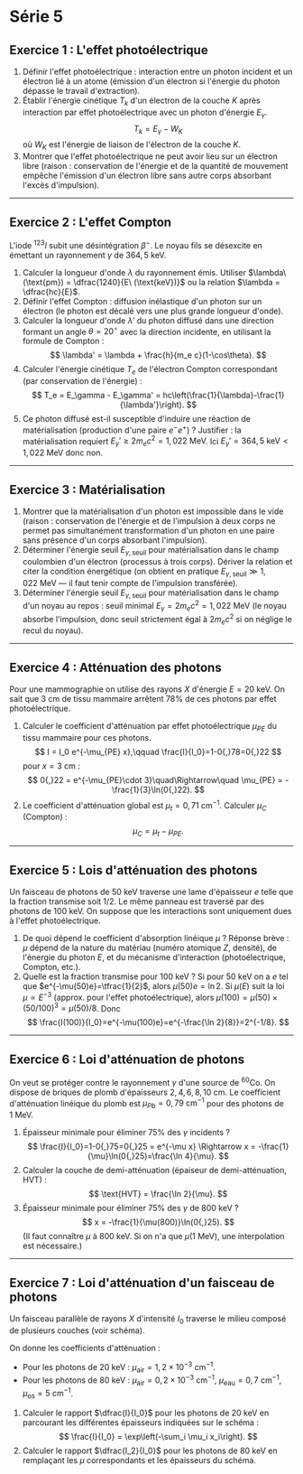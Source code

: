 # Série 5

## Exercice 1 : L'effet photoélectrique

1. Définir l'effet photoélectrique : interaction entre un photon incident et un électron lié à un atome (émission d'un électron si l'énergie du photon dépasse le travail d'extraction).
2. Établir l'énergie cinétique $T_k$ d'un électron de la couche $K$ après interaction par effet photoélectrique avec un photon d'énergie $E_{\gamma}$.
$$
T_k = E_{\gamma} - W_K
$$
où $W_K$ est l'énergie de liaison de l'électron de la couche $K$.
3. Montrer que l'effet photoélectrique ne peut avoir lieu sur un électron libre (raison : conservation de l'énergie et de la quantité de mouvement empêche l'émission d'un électron libre sans autre corps absorbant l'excès d'impulsion).

---

## Exercice 2 : L'effet Compton

L'iode ${}^{123}I$ subit une désintégration $\beta^-$. Le noyau fils se désexcite en émettant un rayonnement $\gamma$ de $364{,}5\ \text{keV}$.

1. Calculer la longueur d'onde $\lambda$ du rayonnement émis.
Utiliser $\lambda\ (\text{pm}) = \dfrac{1240}{E\ (\text{keV})}$ ou la relation $\lambda = \dfrac{hc}{E}$.
2. Définir l'effet Compton : diffusion inélastique d'un photon sur un électron (le photon est décalé vers une plus grande longueur d'onde).
3. Calculer la longueur d'onde $\lambda'$ du photon diffusé dans une direction formant un angle $\theta=20^\circ$ avec la direction incidente, en utilisant la formule de Compton :
$$
\lambda' = \lambda + \frac{h}{m_e c}(1-\cos\theta).
$$
4. Calculer l'énergie cinétique $T_e$ de l'électron Compton correspondant (par conservation de l'énergie) :
$$
T_e = E_\gamma - E_\gamma' = hc\left(\frac{1}{\lambda}-\frac{1}{\lambda'}\right).
$$
5. Ce photon diffusé est-il susceptible d'induire une réaction de matérialisation (production d'une paire $e^-e^+$) ? Justifier : la matérialisation requiert $E_\gamma' \ge 2m_e c^2 = 1{,}022\ \text{MeV}$. Ici $E_\gamma'=364{,}5\ \text{keV}<1{,}022\ \text{MeV}$ donc non.

---

## Exercice 3 : Matérialisation

1. Montrer que la matérialisation d'un photon est impossible dans le vide (raison : conservation de l'énergie et de l'impulsion à deux corps ne permet pas simultanément transformation d'un photon en une paire sans présence d'un corps absorbant l'impulsion).
2. Déterminer l'énergie seuil $E_{\gamma,\text{seuil}}$ pour matérialisation dans le champ coulombien d'un électron (processus à trois corps). Dériver la relation et citer la condition énergétique (on obtient en pratique $E_{\gamma,\text{seuil}} \gg 1{,}022\ \text{MeV}$ — il faut tenir compte de l'impulsion transférée).
3. Déterminer l'énergie seuil $E_{\gamma,\text{seuil}}$ pour matérialisation dans le champ d'un noyau au repos : seuil minimal $E_{\gamma} = 2 m_e c^2 = 1{,}022\ \text{MeV}$ (le noyau absorbe l'impulsion, donc seuil strictement égal à $2m_e c^2$ si on néglige le recul du noyau).

---

## Exercice 4 : Atténuation des photons

Pour une mammographie on utilise des rayons $X$ d'énergie $E=20\ \text{keV}$. On sait que $3\ \text{cm}$ de tissu mammaire arrêtent $78\%$ de ces photons par effet photoélectrique.

1. Calculer le coefficient d'atténuation par effet photoélectrique $\mu_{PE}$ du tissu mammaire pour ces photons.
$$
I = I_0 e^{-\mu_{PE} x},\qquad \frac{I}{I_0}=1-0{,}78=0{,}22
$$
pour $x=3\ \text{cm}$ :
$$
0{,}22 = e^{-\mu_{PE}\cdot 3}\quad\Rightarrow\quad \mu_{PE} = -\frac{1}{3}\ln(0{,}22).
$$
2. Le coefficient d'atténuation global est $\mu_t=0{,}71\ \text{cm}^{-1}$. Calculer $\mu_C$ (Compton) :
$$
\mu_C = \mu_t - \mu_{PE}.
$$

---

## Exercice 5 : Lois d'atténuation des photons

Un faisceau de photons de $50\ \text{keV}$ traverse une lame d'épaisseur $e$ telle que la fraction transmise soit $1/2$. Le même panneau est traversé par des photons de $100\ \text{keV}$. On suppose que les interactions sont uniquement dues à l'effet photoélectrique.

1. De quoi dépend le coefficient d'absorption linéique $\mu$ ?
Réponse brève : $\mu$ dépend de la nature du matériau (numéro atomique $Z$, densité), de l'énergie du photon $E$, et du mécanisme d'interaction (photoélectrique, Compton, etc.).
2. Quelle est la fraction transmise pour $100\ \text{keV}$ ?
Si pour $50\ \text{keV}$ on a $e$ tel que $e^{-\mu(50)e}=\tfrac{1}{2}$, alors $\mu(50)e=\ln 2$. Si $\mu(E)$ suit la loi $\mu\propto E^{-3}$ (approx. pour l'effet photoélectrique), alors $\mu(100)=\mu(50)\times (50/100)^3 = \mu(50)/8$. Donc
$$
\frac{I(100)}{I_0}=e^{-\mu(100)e}=e^{-\frac{\ln 2}{8}}=2^{-1/8}.
$$

---

## Exercice 6 : Loi d'atténuation de photons

On veut se protéger contre le rayonnement $\gamma$ d'une source de ${}^{60}\text{Co}$. On dispose de briques de plomb d'épaisseurs $2,4,6,8,10\ \text{cm}$. Le coefficient d'atténuation linéique du plomb est $\mu_{Pb}=0{,}79\ \text{cm}^{-1}$ pour des photons de $1\ \text{MeV}$.

1. Épaisseur minimale pour éliminer $75\%$ des $\gamma$ incidents ?
$$
\frac{I}{I_0}=1-0{,}75=0{,}25 = e^{-\mu x} \Rightarrow x = -\frac{1}{\mu}\ln(0{,}25)=\frac{\ln 4}{\mu}.
$$
2. Calculer la couche de demi-atténuation (épaiseur de demi-atténuation, HVT) :
$$
\text{HVT} = \frac{\ln 2}{\mu}.
$$
3. Épaisseur minimale pour éliminer $75\%$ des $\gamma$ de $800\ \text{keV}$ ?
$$
x = -\frac{1}{\mu(800)}\ln(0{,}25).
$$
(Il faut connaître $\mu$ à $800\ \text{keV}$. Si on n'a que $\mu(1\ \text{MeV})$, une interpolation est nécessaire.)

---

## Exercice 7 : Loi d'atténuation d'un faisceau de photons

Un faisceau parallèle de rayons $X$ d'intensité $I_0$ traverse le milieu composé de plusieurs couches (voir schéma).

On donne les coefficients d'atténuation :

* Pour les photons de $20\ \text{keV}$ : $\mu_{\text{air}}=1{,}2\times 10^{-3}\ \text{cm}^{-1}$.
* Pour les photons de $80\ \text{keV}$ : $\mu_{\text{air}}=0{,}2\times 10^{-3}\ \text{cm}^{-1}$, $\mu_{\text{eau}}=0{,}7\ \text{cm}^{-1}$, $\mu_{\text{os}}=5\ \text{cm}^{-1}$.

1. Calculer le rapport $\dfrac{I}{I_0}$ pour les photons de $20\ \text{keV}$ en parcourant les différentes épaisseurs indiquées sur le schéma :
$$
\frac{I}{I_0} = \exp\left(-\sum_i \mu_i x_i\right).
$$
2. Calculer le rapport $\dfrac{I_2}{I_0}$ pour les photons de $80\ \text{keV}$ en remplaçant les $\mu$ correspondants et les épaisseurs du schéma.
